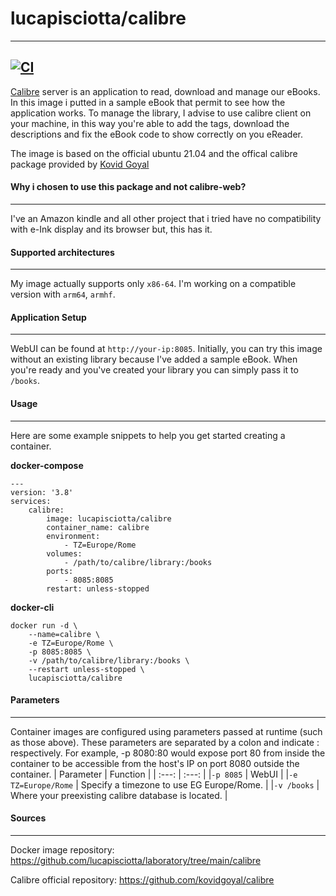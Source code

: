 # lucapisciotta/calibre
------------------------

[![CI](https://github.com/lucapisciotta/laboratory/actions/workflows/calibre.yml/badge.svg)](https://github.com/lucapisciotta/laboratory/actions/workflows/calibre.yml)
------------------------
[Calibre](https://github.com/kovidgoyal/calibre) server is an application to read, download and manage our eBooks.
In this image i putted in a sample eBook that permit to see how the application works.
To manage the library, I advise to use calibre client on your machine, in this way you're able to add the tags, download the descriptions and fix the eBook code to show correctly on you eReader.

The image is based on the official ubuntu 21.04 and the offical calibre package provided by [Kovid Goyal](https://github.com/kovidgoyal/calibre)

#### Why i chosen to use this package and not calibre-web?
------------------------
I've an Amazon kindle and all other project that i tried have no compatibility with e-Ink display and its browser but, this has it.

#### Supported architectures
------------------------
My image actually supports only `x86-64`.
I'm working on a compatible version with `arm64`, `armhf`.

#### Application Setup
------------------------
WebUI can be found at `http://your-ip:8085`.
Initially, you can try this image without an existing library because I've added a sample eBook. When you're ready and you've created your library you can simply pass it to `/books`.

#### Usage
------------------------
Here are some example snippets to help you get started creating a container.

**docker-compose**
```
---
version: '3.8'
services:
    calibre:
        image: lucapisciotta/calibre
        container_name: calibre
        environment:
            - TZ=Europe/Rome
        volumes:
            - /path/to/calibre/library:/books
        ports:
            - 8085:8085
        restart: unless-stopped
```
**docker-cli**
```
docker run -d \
    --name=calibre \
    -e TZ=Europe/Rome \
    -p 8085:8085 \
    -v /path/to/calibre/library:/books \
    --restart unless-stopped \
    lucapisciotta/calibre
```
#### Parameters
------------------------
Container images are configured using parameters passed at runtime (such as those above). These parameters are separated by a colon and indicate <external>:<internal> respectively. For example, -p 8080:80 would expose port 80 from inside the container to be accessible from the host's IP on port 8080 outside the container.
| Parameter | Function |
| :---: | :---: |
|`-p 8085` | WebUI |
|`-e TZ=Europe/Rome` | Specify a timezone to use EG Europe/Rome. |
|`-v /books` | Where your preexisting calibre database is located. |

#### Sources
------------------------
Docker image repository: https://github.com/lucapisciotta/laboratory/tree/main/calibre

Calibre official repository: https://github.com/kovidgoyal/calibre